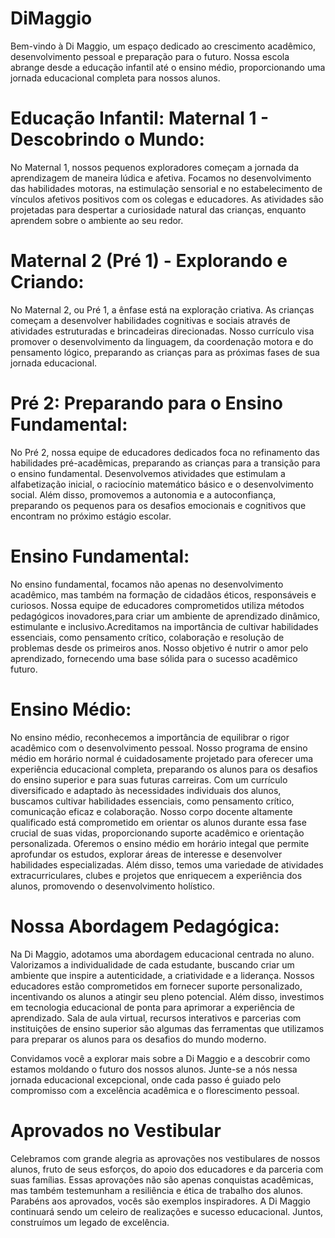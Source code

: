 # DiMaggio

Bem-vindo à Di Maggio, um espaço dedicado ao crescimento acadêmico, desenvolvimento pessoal e preparação para o futuro. 
Nossa escola abrange desde a educação infantil até o ensino médio, proporcionando uma jornada educacional completa para nossos alunos.

# Educação Infantil: Maternal 1 - Descobrindo o Mundo:

No Maternal 1, nossos pequenos exploradores começam a jornada da aprendizagem de maneira lúdica e afetiva. Focamos no desenvolvimento das habilidades motoras, na estimulação sensorial e no estabelecimento de vínculos afetivos positivos com os colegas e educadores. As atividades são projetadas para despertar a curiosidade natural das crianças, enquanto aprendem sobre o ambiente ao seu redor.

# Maternal 2 (Pré 1) - Explorando e Criando:

No Maternal 2, ou Pré 1, a ênfase está na exploração criativa. As crianças começam a desenvolver habilidades cognitivas e sociais através de atividades estruturadas e brincadeiras direcionadas. Nosso currículo visa promover o desenvolvimento da linguagem, da coordenação motora e do pensamento lógico, preparando as crianças para as próximas fases de sua jornada educacional.

# Pré 2: Preparando para o Ensino Fundamental:

No Pré 2, nossa equipe de educadores dedicados foca no refinamento das habilidades pré-acadêmicas, preparando as crianças para a transição para o ensino fundamental. Desenvolvemos atividades que estimulam a alfabetização inicial, o raciocínio matemático básico e o desenvolvimento social. Além disso, promovemos a autonomia e a autoconfiança, preparando os pequenos para os desafios emocionais e cognitivos que encontram no próximo estágio escolar.

# Ensino Fundamental:

No ensino fundamental, focamos não apenas no desenvolvimento acadêmico, mas também na formação de cidadãos éticos, responsáveis e curiosos. Nossa equipe de educadores comprometidos 
utiliza métodos pedagógicos inovadores,para criar um ambiente de aprendizado dinâmico, estimulante e inclusivo.Acreditamos na importância de cultivar habilidades essenciais, como 
pensamento crítico, colaboração e resolução de problemas desde os primeiros anos. Nosso objetivo é nutrir o amor pelo aprendizado, fornecendo uma base sólida para o sucesso acadêmico futuro.

# Ensino Médio:

No ensino médio, reconhecemos a importância de equilibrar o rigor acadêmico com o desenvolvimento pessoal. Nosso programa de ensino médio em horário normal é cuidadosamente projetado para 
oferecer uma experiência educacional completa, preparando os alunos para os desafios do ensino superior e para suas futuras carreiras. Com um currículo diversificado e adaptado às necessidades
individuais dos alunos, buscamos cultivar habilidades essenciais, como pensamento crítico, comunicação eficaz e colaboração. Nosso corpo docente altamente qualificado está comprometido em 
orientar os alunos durante essa fase crucial de suas vidas, proporcionando suporte acadêmico e orientação personalizada.
Oferemos o ensino médio em horário integal que permite aprofundar os estudos, explorar áreas de interesse e desenvolver habilidades especializadas. Além disso, temos uma variedade de atividades
extracurriculares, clubes e projetos que enriquecem a experiência dos alunos, promovendo o desenvolvimento holístico.

# Nossa Abordagem Pedagógica:

Na Di Maggio, adotamos uma abordagem educacional centrada no aluno. Valorizamos a individualidade de cada estudante, buscando criar um ambiente que inspire a autenticidade, a criatividade e a liderança.
Nossos educadores estão comprometidos em fornecer suporte personalizado, incentivando os alunos a atingir seu pleno potencial. Além disso, investimos em tecnologia educacional de ponta para aprimorar a
experiência de aprendizado. Sala de aula virtual, recursos interativos e parcerias com instituições de ensino superior são algumas das ferramentas que utilizamos para preparar os alunos para os desafios do mundo moderno.

Convidamos você a explorar mais sobre a Di Maggio e a descobrir como estamos moldando o futuro dos nossos alunos. Junte-se a nós nessa jornada educacional excepcional, onde cada passo é guiado pelo compromisso com a excelência acadêmica e o florescimento pessoal.

# Aprovados no Vestibular
Celebramos com grande alegria as aprovações nos vestibulares de nossos alunos, fruto de seus esforços, do apoio dos educadores e da parceria com suas famílias. Essas aprovações não são apenas conquistas acadêmicas, mas também testemunham a resiliência e ética de trabalho dos alunos. Parabéns aos aprovados, vocês são exemplos inspiradores. A Di Maggio continuará sendo um celeiro de realizações e sucesso educacional. Juntos, construímos um legado de excelência.
